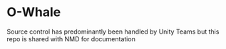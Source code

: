 # O-Whale
Source control has predominantly been handled by Unity Teams but this repo is shared with NMD for documentation
